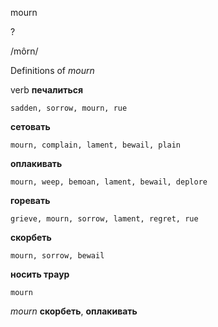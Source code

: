 mourn

?

/môrn/

Definitions of _mourn_

verb
**печалиться**

    sadden, sorrow, mourn, rue
**сетовать**

    mourn, complain, lament, bewail, plain
**оплакивать**

    mourn, weep, bemoan, lament, bewail, deplore
**горевать**

    grieve, mourn, sorrow, lament, regret, rue
**скорбеть**

    mourn, sorrow, bewail
**носить траур**

    mourn

_mourn_
**скорбеть**, **оплакивать**